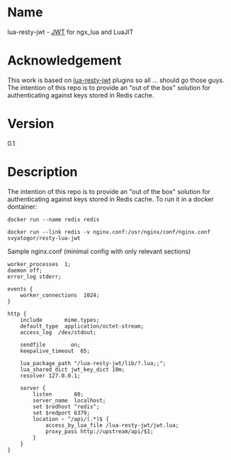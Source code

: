 Name
====

lua-resty-jwt - [JWT](http://self-issued.info/docs/draft-jones-json-web-token-01.html) for ngx_lua and LuaJIT

Acknowledgement
=======
This work is based on [lua-resty-jwt](https://github.com/SkyLothar/lua-resty-jwt) plugins so all ... should go those guys.
The intention of this repo is to provide an "out of the box" solution for authenticating against keys stored in Redis cache.

Version
=======
0.1

Description
===========

The intention of this repo is to provide an "out of the box" solution for authenticating against keys stored in Redis cache.
To run it in a docker dontainer:

```
docker run --name redis redis

docker run --link redis -v nginx.conf:/usr/nginx/conf/nginx.conf svyatogor/resty-lua-jwt
```

Sample nginx.conf (minimal config with only relevant sections)

```
worker_processes  1;
daemon off;
error_log stderr;

events {
	worker_connections  1024;
}

http {
	include       mime.types;
	default_type  application/octet-stream;
	access_log  /dev/stdout;

	sendfile        on;
	keepalive_timeout  65;

	lua_package_path "/lua-resty-jwt/lib/?.lua;;";
	lua_shared_dict jwt_key_dict 10m;
	resolver 127.0.0.1;

	server {
		listen       80;
		server_name  localhost;
		set $redhost "redis";
		set $redport 6379;
		location ~ ^/api/(.*)$ {
			access_by_lua_file /lua-resty-jwt/jwt.lua;
			proxy_pass http://upstream/api/$1;
		}
	}
}
```
